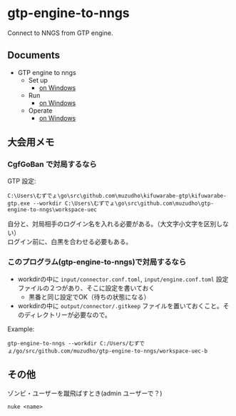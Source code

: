 # gtp-engine-to-nngs

Connect to NNGS from GTP engine.  

## Documents

* GTP engine to nngs
  * Set up
    * [on Windows](./doc/set-up-app-on-windows.md)
  * Run
    * [on Windows](./doc/run-app-on-windows.md)
  * Operate
    * [on Windows](./doc/operate-app-on-windows.md)

## 大会用メモ

### CgfGoBan で対局するなら

GTP 設定:  

`C:\Users\むずでょ\go\src\github.com\muzudho\kifuwarabe-gtp\kifuwarabe-gtp.exe --workdir C:\Users\むずでょ\go\src\github.com\muzudho\gtp-engine-to-nngs\workspace-uec`  

自分と、対局相手のログイン名を入れる必要がある。（大文字小文字を区別しない）  
ログイン前に、白黒を合わせる必要もある。  

### このプログラム(gtp-engine-to-nngs)で対局するなら

* workdirの中に `input/connector.conf.toml`, `input/engine.conf.toml` 設定ファイルの２つがあり、そこに設定を書いておく
  * 黒番と同じ設定でOK（待ちの状態になる）  
* workdirの中に `output/connector/.gitkeep` ファイルを置いておくこと。そのディレクトリーが必要なので。

Example:  

```shell
gtp-engine-to-nngs --workdir C:/Users/むずでょ/go/src/github.com/muzudho/gtp-engine-to-nngs/workspace-uec-b
```

## その他

ゾンビ・ユーザーを蹴飛ばすとき(admin ユーザーで？)  

```shell
nuke <name>
```
